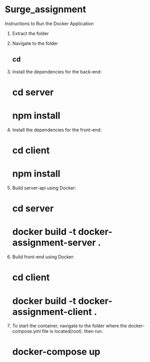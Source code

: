 # Surge_assignment

Instructions to Run the Docker Application

1. Extract the folder
2. Navigate to the folder 

     ## cd <foldername> 

3. Install the dependencies for the back-end:

     # cd server
     # npm install

4. Install the dependencies for the front-end:
    
     # cd client
     # npm install 

5. Build server-api using Docker:

     # cd server
     # docker build -t docker-assignment-server .

6. Build front-end using Docker:

     # cd client
     # docker build -t docker-assignment-client .

7. To start the container, navigate to the folder where the docker-compose.yml file is located(root). then run. 
    
     # docker-compose up


